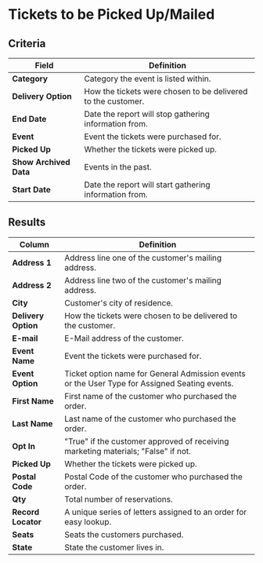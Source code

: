 # Tickets to be Picked Up/Mailed

## Criteria

| **Field** | **Definition** |
| --- | --- |
| **Category** | Category the event is listed within. |
| **Delivery Option** | How the tickets were chosen to be delivered to the customer. |
| **End Date** | Date the report will stop gathering information from. |
| **Event** | Event the tickets were purchased for. |
| **Picked Up** | Whether the tickets were picked up. |
| **Show Archived Data** | Events in the past. |
| **Start Date** | Date the report will start gathering information from. |

## Results

| **Column** | **Definition** |
| --- | --- |
| **Address 1** | Address line one of the customer's mailing address. |
| **Address 2** | Address line two of the customer's mailing address. |
| **City** | Customer's city of residence. |
| **Delivery Option** | How the tickets were chosen to be delivered to the customer. |
| **E-mail** | E-Mail address of the customer. |
| **Event Name** | Event the tickets were purchased for. |
| **Event Option** | Ticket option name for General Admission events or the User Type for Assigned Seating events. |
| **First Name** | First name of the customer who purchased the order. |
| **Last Name** | Last name of the customer who purchased the order. |
| **Opt In** | "True" if the customer approved of receiving marketing materials; "False" if not. |
| **Picked Up** | Whether the tickets were picked up. |
| **Postal Code** | Postal Code of the customer who purchased the order.|
| **Qty** | Total number of reservations. |
| **Record Locator** | A unique series of letters assigned to an order for easy lookup. |
| **Seats** | Seats the customers purchased. |
| **State** | State the customer lives in. |

